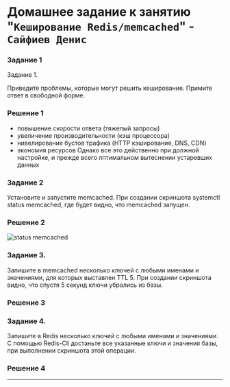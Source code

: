 # Домашнее задание к занятию "`Кеширование Redis/memcached`" - `Сайфиев Денис`


### Задание 1

Задание 1.

Приведите проблемы, которые могут решить кеширование.
Примите ответ в свободной форме.


### Решение 1
- повышение скорости ответа (тяжелый запросы)
- увеличение производительности (кэш процессора)
- нивелирование бустов трафика (HTTP кэширование, DNS, CDN)
- экономия ресурсов
  Однако все это действенно при должной настройке, и прежде всего лптимальном вытеснении устаревших данных


### Задание 2

Установите и запустите memcached.
При создании скриншота systemctl status memcached, где будет видно, что memcached запущен.

### Решение 2

![status memcached](https://github.com/DenioSa/KRM/blob/952935ac2aebfb2df5adcf78f71cbca8e10b57ab/img/memcached.bmp)

### Задание 3. 

Запишите в memcached несколько ключей с любыми именами и значениями, для которых выставлен TTL 5.
При создании скриншота видно, что спустя 5 секунд ключи убрались из базы.

### Решение 3



### Задание 4.

Запишите в Redis несколько ключей с любыми именами и значениями.
С помощью Redis-Cli достаньте все указанные ключи и значения базы, при выполнении скриншота этой операции.


### Решение 4


---

